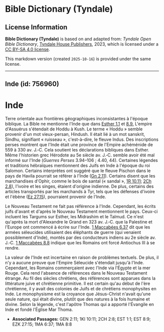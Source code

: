 # Bible Dictionary (Tyndale)

## License Information

**Bible Dictionary (Tyndale)** is based on and adapted from: _Tyndale Open Bible Dictionary_, [Tyndale House Publishers](https://tyndaleopenresources.com/), 2023, which is licensed under a [CC BY-SA 4.0 license](https://creativecommons.org/licenses/by-sa/4.0/legalcode.en).

This markdown version (created `2025-10-16`) is provided under the same license.



--------------------------------

## Inde (id: 756960)

Inde
====

Terre orientale aux frontières géographiques inconsistantes à l'époque biblique. La Bible ne mentionne l'Inde que dans [Esther 1\.1](https://ref.ly/Esth1:1) et [8\.9\.](https://ref.ly/Esth8:9) L'empire d'Assuérus s'étendait de Hoddu à Kush. Le terme « Hoddu » semble provenir d'un mot vieux\-persan, Hindush. Il était lié à un mot sanskrit, Sindhu, signifiant « ruisseau », c'est\-à\-dire, le fleuve Indus. Des inscriptions perses montrent que l'Inde était une province de l'Empire achéménide de 559 à 330 av. J.‑C. Cela soutient les déclarations bibliques dans Esther. Même l'historien grec Hérodote au 5e siècle av. J.‑C. semble avoir été mal informé sur l'Inde (*Guerres Perses* 3\.94–106 ; 4\.40, 44\). Certaines légendes et traditions hébraïques mentionnent des Juifs en Inde à l'époque du roi Salomon. Certains interprètes ont suggéré que le fleuve Pischon dans le pays de Havila pourrait se référer à l'Inde ([Gn 2\.11](https://ref.ly/Gen2:11)). Certains disent que les marchandises d'Ophir, comme le bois de santal (« sandal », [1R 10\.11](https://ref.ly/1Kgs10:11); [2Ch 2\.8](https://ref.ly/2Chr2:8)), l'ivoire et les singes, étaient d'origine indienne. De plus, certains des articles transportés par les marchands à Tyr, tels que les défenses d'ivoire et l'ébène ([Ez 27\.15](https://ref.ly/Ezek27:15)), pourraient provenir de l'Inde.

Le Nouveau Testament ne fait pas référence à l'Inde. Cependant, les écrits juifs d'avant et d'après le Nouveau Testament mentionnent le pays. Ceux\-ci incluent les Targums sur Esther, les Midrashim et le Talmud. Ce n'est qu'après la mort d'Alexandre le Grand en 323 av. J.‑C. que la Palestine et l'Europe ont commencé à écrire sur l'Inde. [1 Maccabées 6\.37](https://ref.ly/1Macc6:37) dit que les armées séleucides utilisaient des éléphants de guerre (qui venaient possiblement d'Inde), montés par des conducteurs indiens au 2e siècle av. J.‑C. [1 Maccabées 8\.8](https://ref.ly/1Macc8:8) indique que les Romains ont forcé Antiochus III à se rendre.

La valeur de l'Inde est incertaine en raison de problèmes textuels. De plus, il n'y a aucune preuve que l'Empire Séleucide s'étendait jusqu'à l'Inde. Cependant, les Romains commerçaient avec l'Inde via l'Égypte et la mer Rouge. Cela rend l'absence de références dans le Nouveau Testament étrange. Au fil des siècles chrétiens, des références sont apparues dans la littérature juive et chrétienne primitive. Il est certain qu'au début de l'ère chrétienne, il y avait des colonies de Juifs et de chrétiens monophysites en Inde. Le monophysisme est la croyance que Jésus\-Christ n'avait qu'une seule nature, qui était divine, plutôt que des natures à la fois humaine et divine. Selon la légende, c'est l'apôtre Thomas qui a apporté l'Évangile en Inde et fondé l'Église Mar Thoma.

* **Associated Passages:** GEN 2:11; 1KI 10:11; 2CH 2:8; EST 1:1; EST 8:9; EZK 27:15; 1MA 6:37; 1MA 8:8

